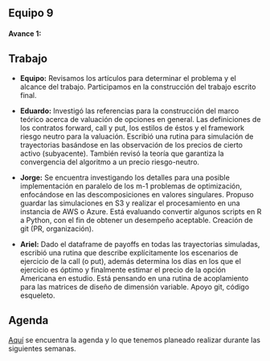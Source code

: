 ## Equipo 9
#### Avance 1:	

## Trabajo

+ **Equipo:** Revisamos los artículos para determinar el problema y el alcance del trabajo.
Participamos en la construcción del trabajo escrito final.

+ **Eduardo:** Investigó las referencias para la construcción del marco teórico acerca de valuación de opciones en general. Las definiciones de los contratos forward, call y put, los estilos de éstos y el framework riesgo neutro para la valuación. Escribió una rutina para simulación de trayectorias basándose en las observación de los precios de cierto activo (subyacente). También revisó la teoría que garantiza la convergencia del algoritmo a un precio riesgo-neutro. 

+ **Jorge:** Se encuentra investigando los detalles para una posible implementación en paralelo de los m-1 problemas de optimización, enfocándose en las descomposiciones en valores singulares. Propuso guardar las simulaciones en S3 y realizar el procesamiento en una instancia de AWS o Azure. Está evaluando convertir algunos scripts en R a Python, con el fin de obtener un desempeño aceptable. Creación de git (PR, organización).

+ **Ariel:** Dado el dataframe de payoffs en todas las trayectorias simuladas, escribió una rutina que describe explícitamente los escenarios de ejercicio de la call (o put), además determina los días en los que el ejercicio es óptimo y finalmente estimar el precio de la opción Americana en estudio. Está pensando en una rutina de acoplamiento para las matrices de diseño de dimensión variable. Apoyo git, código esqueleto.

## Agenda

[Aquí](agenda.md) se encuentra la agenda y lo que tenemos planeado realizar durante las siguientes semanas.
